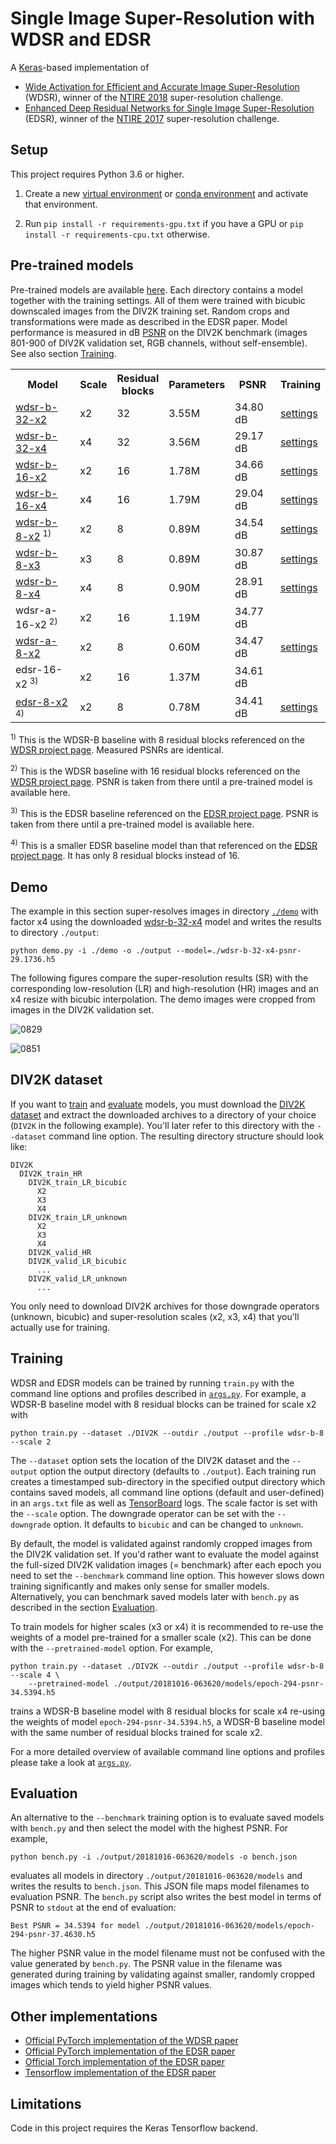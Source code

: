 # Single Image Super-Resolution with WDSR and EDSR

A [Keras](https://keras.io/)-based implementation of

- [Wide Activation for Efficient and Accurate Image Super-Resolution](https://arxiv.org/abs/1808.08718) (WDSR), winner 
  of the [NTIRE 2018](http://www.vision.ee.ethz.ch/ntire18/) super-resolution challenge.
- [Enhanced Deep Residual Networks for Single Image Super-Resolution](https://arxiv.org/abs/1707.02921) (EDSR), winner 
  of the [NTIRE 2017](http://www.vision.ee.ethz.ch/ntire17/) super-resolution challenge.

## Setup

This project requires Python 3.6 or higher.

1. Create a new [virtual environment](https://docs.python.org/3/tutorial/venv.html) or 
   [conda environment](https://conda.io/docs/user-guide/tasks/manage-environments.html) and activate that environment.

2. Run `pip install -r requirements-gpu.txt` if you have a GPU or `pip install -r requirements-cpu.txt` otherwise.


## Pre-trained models

Pre-trained models are available [here](https://drive.google.com/drive/folders/13YjKmP5O8NK_E_dFlK-34Okn1IIM9c58). 
Each directory contains a model together with the training settings. All of them were trained with bicubic downscaled 
images from the DIV2K training set. Random crops and transformations were made as described in the EDSR paper. Model 
performance is measured in dB [PSNR](https://en.wikipedia.org/wiki/Peak_signal-to-noise_ratio) on the DIV2K benchmark 
(images 801-900 of DIV2K validation set, RGB channels, without self-ensemble). See also section [Training](#training).

<table>
    <tr>
        <th>Model</th>
        <th>Scale</th>
        <th>Residual<br/>blocks </th>
        <th>Parameters</th>
        <th>PSNR</th>
        <th>Training</th>
    </tr>
    <tr>
        <td><a href="https://drive.google.com/open?id=1V4XHMFZo35yB_NTaD0dyw1_plS-78-Ju">wdsr-b-32-x2</a></td>
        <td>x2</td>
        <td>32</td>
        <td>3.55M</td>
        <td>34.80 dB</td>
        <td><a href="https://drive.google.com/open?id=1UgWCb7sSaKjDZDsZE93HhBEm4Rg7ofpa">settings</a></td>
    </tr>
    <tr>
        <td><a href="https://drive.google.com/open?id=1ZTIz1YVXFTI2z3rvBfVuBSthJLJZivxC">wdsr-b-32-x4</a></td>
        <td>x4</td>
        <td>32</td>
        <td>3.56M</td>
        <td>29.17 dB</td>
        <td><a href="https://drive.google.com/open?id=1RhmgJkqZ86LEWfA7CAPfqBGhmNQ7Y7k7">settings</a></td>
    </tr>
    <tr>
        <td><a href="https://drive.google.com/open?id=1Q2-fPMWm9EPGh4XEnfXKcxcSHuDik_3a">wdsr-b-16-x2</a></td>
        <td>x2</td>
        <td>16</td>
        <td>1.78M</td>
        <td>34.66 dB</td>
        <td><a href="https://drive.google.com/open?id=1iCTCzSd6bDr0h_J0bTRS3xB8SDyshHj-">settings</a></td>
    </tr>
    <tr>
        <td><a href="https://drive.google.com/open?id=1xifqCrJeCypsMGzL-SWj7wzdNMCn35S-">wdsr-b-16-x4</a></td>
        <td>x4</td>
        <td>16</td>
        <td>1.79M</td>
        <td>29.04 dB</td>
        <td><a href="https://drive.google.com/open?id=1DzqDHiyy5xTbrwYKSU9hjRkNfoVAA7Vj">settings</a></td>
    </tr>
    <tr>
        <td><a href="https://drive.google.com/open?id=1Vr_eLXnNA7H6zNWmEFKOBv4-xvOBt5iu">wdsr-b-8-x2</a><sup> 1)</sup></td>
        <td>x2</td>
        <td>8</td>
        <td>0.89M</td>
        <td>34.54 dB</td>
        <td><a href="https://drive.google.com/open?id=1VL4i4i1XuMy65wbq8fiWOOfMNziRqmdE">settings</a></td>
    </tr>
    <tr>
        <td><a href="https://drive.google.com/open?id=1CSdinKy9E3B4dm-lp7O_W-MYXp0GoB9g">wdsr-b-8-x3</a></td>
        <td>x3</td>
        <td>8</td>
        <td>0.89M</td>
        <td>30.87 dB</td>
        <td><a href="https://drive.google.com/open?id=1B2w-ZSlD96RkCQ5C_JbQEDrdIMez7y3D">settings</a></td>
    </tr>
    <tr>
        <td><a href="https://drive.google.com/open?id=1WCpIY9G-9fL9cTa3We9ry3hm-ePT58b_">wdsr-b-8-x4</a></td>
        <td>x4</td>
        <td>8</td>
        <td>0.90M</td>
        <td>28.91 dB</td>
        <td><a href="https://drive.google.com/open?id=1jgQfwGR_HVqVUjQqkvHCDhHowvTBmP5_">settings</a></td>
    </tr>
    <tr>
        <td>wdsr-a-16-x2</a><sup> 2)</sup></td>
        <td>x2</td>
        <td>16</td>
        <td>1.19M</td>
        <td>34.77 dB</td>
        <td></td>
    </tr>
    <tr>
        <td><a href="https://drive.google.com/open?id=1tp7r_oUf8Ohd9q-ouGApS7qNtqg1IRLt">wdsr-a-8-x2</a></td>
        <td>x2</td>
        <td>8</td>
        <td>0.60M</td>
        <td>34.47 dB</td>
        <td><a href="https://drive.google.com/open?id=1hnL23k9_UYvGeAhY2nWOMM1rP2k-t8d-">settings</a></td>
    </tr>
    <tr>
        <td>edsr-16-x2</a><sup> 3)</sup></td>
        <td>x2</td>
        <td>16</td>
        <td>1.37M</td>
        <td>34.61 dB</td>
        <td></td>
    </tr>
    <tr>
        <td><a href="https://drive.google.com/open?id=1ujCCDTJIheyGW-2wLU96tH13dGMEg84i">edsr-8-x2</a><sup> 4)</sup></td>
        <td>x2</td>
        <td>8</td>
        <td>0.78M</td>
        <td>34.41 dB</td>
        <td><a href="https://drive.google.com/open?id=1x8EjZxvTt0WO4zSdLDgBkKep3jYntrWc">settings</a></td>
    </tr>
</table>

<sup>1)</sup> This is the WDSR-B baseline with 8 residual blocks referenced on the [WDSR project page](https://github.com/JiahuiYu/wdsr_ntire2018). 
Measured PSNRs are identical.

<sup>2)</sup> This is the WDSR baseline with 16 residual blocks referenced on the [WDSR project page](https://github.com/JiahuiYu/wdsr_ntire2018).
PSNR is taken from there until a pre-trained model is available here.

<sup>3)</sup> This is the EDSR baseline referenced on the [EDSR project page](https://github.com/thstkdgus35/EDSR-PyTorch).
PSNR is taken from there until a pre-trained model is available here.

<sup>4)</sup> This is a smaller EDSR baseline model than that referenced on the [EDSR project page](https://github.com/thstkdgus35/EDSR-PyTorch). 
It has only 8 residual blocks instead of 16.

## Demo

The example in this section super-resolves images in directory [`./demo`](demo) with factor x4 using the downloaded 
[wdsr-b-32-x4]() model and writes the 
results to directory `./output`:

    python demo.py -i ./demo -o ./output --model=./wdsr-b-32-x4-psnr-29.1736.h5
    
The following figures compare the super-resolution results (SR) with the corresponding low-resolution (LR) and 
high-resolution (HR) images and an x4 resize with bicubic interpolation. The demo images were cropped from images in 
the DIV2K validation set. 

![0829](docs/demo-0829.png)

![0851](docs/demo-0851.png)

## DIV2K dataset

If you want to [train](#training) and [evaluate](#evaluation) models, you must download the 
[DIV2K dataset](https://data.vision.ee.ethz.ch/cvl/DIV2K/) and extract the downloaded archives to a directory of your 
choice (`DIV2K` in the following example). You'll later refer to this directory with the `--dataset` command line option. 
The resulting directory structure should look like:
  
    DIV2K
      DIV2K_train_HR
        DIV2K_train_LR_bicubic
          X2
          X3
          X4
        DIV2K_train_LR_unknown
          X2
          X3
          X4
        DIV2K_valid_HR
        DIV2K_valid_LR_bicubic
          ...
        DIV2K_valid_LR_unknown
          ...
          
You only need to download DIV2K archives for those downgrade operators (unknown, bicubic) and super-resolution scales
(x2, x3, x4) that you'll actually use for training.

## Training

WDSR and EDSR models can be trained by running `train.py` with the command line options and profiles described in 
[`args.py`](args.py). For example, a WDSR-B baseline model with 8 residual blocks can be trained for scale x2 with

    python train.py --dataset ./DIV2K --outdir ./output --profile wdsr-b-8 --scale 2
    
The `--dataset` option sets the location of the DIV2K dataset and the `--output` option the output directory (defaults
to `./output`). Each training run creates a timestamped sub-directory in the specified output directory which contains 
saved models, all command line options (default and user-defined) in an `args.txt` file as well as 
[TensorBoard](https://www.tensorflow.org/guide/summaries_and_tensorboard) logs. The scale factor is set with the
`--scale` option. The downgrade operator can be set with the `--downgrade` option. It defaults to `bicubic` and can
be changed to `unknown`.

By default, the model is validated against randomly cropped images from the DIV2K validation set. If you'd rather
want to evaluate the model against the full-sized DIV2K validation images (= benchmark) after each epoch you need 
to set the `--benchmark` command line option. This however slows down training significantly and makes only sense 
for smaller models. Alternatively, you can benchmark saved models later with `bench.py` as described in the section
[Evaluation](#evaluation). 

To train models for higher scales (x3 or x4) it is recommended to re-use the weights of a model pre-trained for a 
smaller scale (x2). This can be done with the `--pretrained-model` option. For example,

    python train.py --dataset ./DIV2K --outdir ./output --profile wdsr-b-8 --scale 4 \ 
        --pretrained-model ./output/20181016-063620/models/epoch-294-psnr-34.5394.h5

trains a WDSR-B baseline model with 8 residual blocks for scale x4 re-using the weights of model 
`epoch-294-psnr-34.5394.h5`, a WDSR-B baseline model with the same number of residual blocks trained for scale x2. 

For a more detailed overview of available command line options and profiles please take a look at [`args.py`](args.py).

## Evaluation

An alternative to the `--benchmark` training option is to evaluate saved models with `bench.py` and then select the
model with the highest PSNR. For example,

    python bench.py -i ./output/20181016-063620/models -o bench.json
    
evaluates all models in directory `./output/20181016-063620/models` and writes the results to `bench.json`. This JSON
file maps model filenames to evaluation PSNR. The `bench.py` script also writes the best model in terms of PSNR to `stdout`
at the end of evaluation:

    Best PSNR = 34.5394 for model ./output/20181016-063620/models/epoch-294-psnr-37.4630.h5 

The higher PSNR value in the model filename must not be confused with the value generated by `bench.py`. The PSNR value 
in the filename was generated during training by validating against smaller, randomly cropped images which tends to yield
higher PSNR values.

## Other implementations

- [Official PyTorch implementation of the WDSR paper](https://github.com/JiahuiYu/wdsr_ntire2018) 
- [Official PyTorch implementation of the EDSR paper](https://github.com/thstkdgus35/EDSR-PyTorch) 
- [Official Torch implementation of the EDSR paper](https://github.com/LimBee/NTIRE2017)
- [Tensorflow implementation of the EDSR paper](https://github.com/jmiller656/EDSR-Tensorflow)

## Limitations

Code in this project requires the Keras Tensorflow backend.
